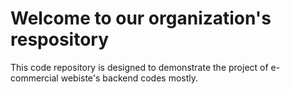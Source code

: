 # Welcome to our organization's respository
This code repository is designed to demonstrate the project of e-commercial webiste's backend codes mostly.
